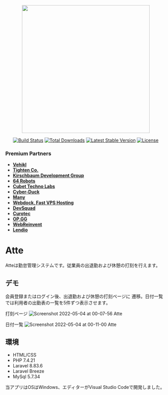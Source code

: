<p align="center"><a href="https://laravel.com" target="_blank"><img src="https://raw.githubusercontent.com/laravel/art/master/logo-lockup/5%20SVG/2%20CMYK/1%20Full%20Color/laravel-logolockup-cmyk-red.svg" width="400"></a></p>

<p align="center">
<a href="https://travis-ci.org/laravel/framework"><img src="https://travis-ci.org/laravel/framework.svg" alt="Build Status"></a>
<a href="https://packagist.org/packages/laravel/framework"><img src="https://img.shields.io/packagist/dt/laravel/framework" alt="Total Downloads"></a>
<a href="https://packagist.org/packages/laravel/framework"><img src="https://img.shields.io/packagist/v/laravel/framework" alt="Latest Stable Version"></a>
<a href="https://packagist.org/packages/laravel/framework"><img src="https://img.shields.io/packagist/l/laravel/framework" alt="License"></a>
</p>


### Premium Partners

- **[Vehikl](https://vehikl.com/)**
- **[Tighten Co.](https://tighten.co)**
- **[Kirschbaum Development Group](https://kirschbaumdevelopment.com)**
- **[64 Robots](https://64robots.com)**
- **[Cubet Techno Labs](https://cubettech.com)**
- **[Cyber-Duck](https://cyber-duck.co.uk)**
- **[Many](https://www.many.co.uk)**
- **[Webdock, Fast VPS Hosting](https://www.webdock.io/en)**
- **[DevSquad](https://devsquad.com)**
- **[Curotec](https://www.curotec.com/services/technologies/laravel/)**
- **[OP.GG](https://op.gg)**
- **[WebReinvent](https://webreinvent.com/?utm_source=laravel&utm_medium=github&utm_campaign=patreon-sponsors)**
- **[Lendio](https://lendio.com)**




# Atte

Atteは勤怠管理システムです。従業員の出退勤および休憩の打刻を行えます。


## デモ

会員登録またはログイン後、出退勤および休憩の打刻ページに
遷移。日付一覧では利用者の出勤表の一覧を5件ずつ表示させます。

打刻ページ
![Screenshot 2022-05-04 at 00-07-56 Atte](https://user-images.githubusercontent.com/69347206/166491929-bcf9755a-eaee-4346-9b87-2d5bf8803453.png)

日付一覧
![Screenshot 2022-05-04 at 00-11-00 Atte](https://user-images.githubusercontent.com/69347206/166491519-c794f27a-9bbf-4113-9329-cb56306e59e9.png)


## 環境

* HTML/CSS
* PHP 7.4.21
* Laravel 8.83.6
* Laravel Breeze
* MySql 5.7.34

当アプリはOSはWindows、エディターがVisual Studio Codeで開発しました。


